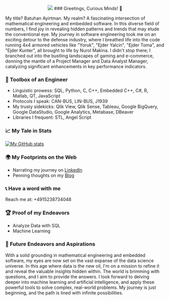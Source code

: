 <p align = "center"><img src= "https://cms-assets.tutsplus.com/cdn-cgi/image/width=630/uploads/users/1631/posts/34756/image/Twitter%20Header%20Template%20with%20Beautiful%20Illustrations%20copy.jpg"
  </p>
### Greetings, Curious Minds! 🖖

My title? Batuhan Ayirtman. My realm? A fascinating intersection of mathematical engineering and embedded software. In this diverse field of numbers, I find joy in revealing hidden patterns and trends that may elude the conventional eye. My journey in software engineering took me on an exciting detour to the defense industry, where I breathed life into the code running 4x4 armored vehicles like "Yoruk", "Ejder Yalcin", "Ejder Toma", and "Ejder Kunter", all brought to life by Nurol Makina. I didn't stop there; I branched out into the bustling landscapes of gaming and e-commerce, donning the mantle of a Project Manager and Data Analyst Manager, catalyzing significant enhancements in key performance indicators.

### 🧰 Toolbox of an Engineer

- Linguistic prowess: SQL, Python, C, C++, Embedded C++, C#, R, Matlab, QT, JavaScript
- Protocols I speak: CAN-BUS, LIN-BUS, J1939
- My trusty sidekicks: Qlik View, Qlik Sense, Tableau, Google BigQuery, Google DataStudio, Google Analytics, Metabase, DBeaver
- Libraries I frequent: STL, Angel Script

### 📈 My Tale in Stats

[![My GitHub stats](https://github-readme-stats.vercel.app/api?username=ayirtman)](https://github.com/anuraghazra/github-readme-stats)

### 🌍 My Footprints on the Web

- Narrating my journey on [LinkedIn](https://www.linkedin.com/in/batuhanayirtman/)
- Penning thoughts on my [Blog](https://medium.com/@batuayirtman)

### 📞 Have a word with me

Reach me at: +4915238734048

### 🏆 Proof of my Endeavors

- Analyze Data with SQL
- Machine Learning

### 🚀 Future Endeavors and Aspirations

With a solid grounding in mathematical engineering and embedded software, my eyes are now set on the vast expanse of the data science universe. In this age where data is the new oil, I'm on a mission to refine it and reveal the valuable insights hidden within. The world is brimming with questions, and I aim to provide the answers. I look forward to delving deeper into machine learning and artificial intelligence, and apply these powerful tools to solve complex, real-world problems. My journey is just beginning, and the path is lined with infinite possibilities.

<!--
### Hi there 👋
![Alt text](https://spotify-recently-played-readme.vercel.app/api?user=11142822917)
[![trophy](https://github-profile-trophy.vercel.app/?username=ryo-ma&theme=onedark)](https://github.com/ayirtman/github-profile-trophy)
[![GitHub Streak](https://github-readme-streak-stats.herokuapp.com/?user=ayirtman)](https://git.io/streak-stats)

**ayirtman/ayirtman** is a ✨ _special_ ✨ repository because its `README.md` (this file) appears on your GitHub profile.

Here are some ideas to get you started:

- 🔭 I’m currently working on ...
- 🌱 I’m currently learning ...
- 👯 I’m looking to collaborate on ...
- 🤔 I’m looking for help with ...
- 💬 Ask me about ...
- 📫 How to reach me: ...
- 😄 Pronouns: ...
- ⚡ Fun fact: ...
-->
